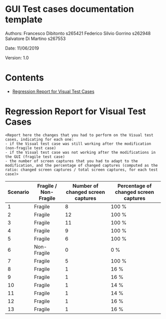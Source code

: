 # GUI Test cases documentation template

Authors: Francesco Dibitonto s265421 Federico Silvio Gorrino s262948 Salvatore Di Martino s267553

Date: 11/06/2019

Version: 1.0

# Contents

- [Regression Report for Visual Test Cases](#fragility)



# Regression Report for Visual Test Cases

```
<Report here the changes that you had to perform on the Visual test cases, indicating for each one:
- if the Visual test case was still working after the modification (non-fragile test case)
- if the Visual test case was not working after the modifications in the GUI (fragile test case)
- the number of screen captures that you had to adapt to the modification, and the percentage of changed captures (computed as the ratio: changed screen captures / total screen captures, for each test case)>
```

| Scenario | Fragile / Non-Fragile | Number of changed screen captures | Percentage of changed screen captures |
| -------- | --------------------- | --------------------------------- | ------------------------------------- |
|     1    |       Fragile         |                8                  |                 100 %                 |
|     2    |       Fragile         |               12                  |                 100 %                 |
|     3    |       Fragile         |               11                  |                 100 %                 |
|     4    |       Fragile         |                9                  |                 100 %                 |
|     5    |       Fragile         |                6                  |                 100 %                 |
|     6    |      Non-Fragile      |                0                  |                   0 %                 |
|     7    |       Fragile         |                5                  |                 100 %                 |
|     8    |       Fragile         |                1                  |                  16 %                 |
|     9    |       Fragile         |                1                  |                  16 %                 |
|    10    |       Fragile         |                1                  |                  14 %                 |
|    11    |       Fragile         |                1                  |                  14 %                 |
|    12    |       Fragile         |                1                  |                  16 %                 |
|    13    |       Fragile         |                1                  |                  16 %                 |

